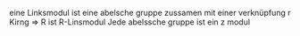 eine Linksmodul ist eine abelsche gruppe zussamen mit einer verknüpfung 
r Kirng => R ist R-Linsmodul
Jede abelssche gruppe ist ein z modul

